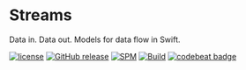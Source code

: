 # Streams

Data in. Data out. Models for data flow in Swift.

[![license](https://img.shields.io/github/license/mashape/apistatus.svg)]()
[![GitHub release](https://img.shields.io/github/release/randymarsh77/streams.svg)]()
[![SPM](https://img.shields.io/badge/SPM-compatible-brightgreen.svg)](https://github.com/apple/swift-package-manager)
[![Build](https://github.com/randymarsh77/streams/workflows/CI/badge.svg)](https://github.com/randymarsh77/streams/actions?query=workflow%3ACI)
[![codebeat badge](https://codebeat.co/badges/ebcaf86e-9bf6-469d-bc3b-547a9e18db68)](https://codebeat.co/projects/github-com-randymarsh77-streams-master)
